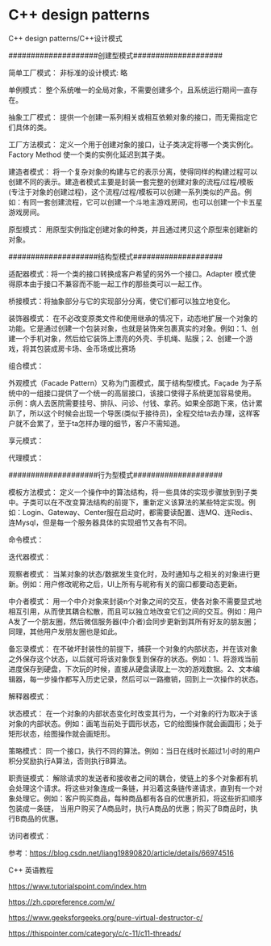 # C++ design patterns

C++ design patterns/C++设计模式


####################创建型模式####################

简单工厂模式：
非标准的设计模式: 略

单例模式：
整个系统唯一的全局对象，不需要创建多个，且系统运行期间一直存在。

抽象工厂模式：
提供一个创建一系列相关或相互依赖对象的接口，而无需指定它们具体的类。

工厂方法模式：
定义一个用于创建对象的接口，让子类决定将哪一个类实例化。Factory Method 使一个类的实例化延迟到其子类。

建造者模式：
将一个复杂对象的构建与它的表示分离，使得同样的构建过程可以创建不同的表示。建造者模式主要是封装一套完整的创建对象的流程/过程/模板(专注于对象的创建过程)，这个流程/过程/模板可以创建一系列类似的产品。例如：有同一套创建流程，它可以创建一个斗地主游戏房间，也可以创建一个卡五星游戏房间。

原型模式：
用原型实例指定创建对象的种类，并且通过拷贝这个原型来创建新的对象。


####################结构型模式####################

适配器模式：将一个类的接口转换成客户希望的另外一个接口。Adapter 模式使得原本由于接口不兼容而不能一起工作的那些类可以一起工作。

桥接模式：将抽象部分与它的实现部分分离，使它们都可以独立地变化。

装饰器模式：
在不必改变原类文件和使用继承的情况下，动态地扩展一个对象的功能。它是通过创建一个包装对象，也就是装饰来包裹真实的对象。例如：1、创建一个手机对象，然后给它装饰上漂亮的外壳、手机绳、贴膜；2、创建一个游戏，将其包装成房卡场、金币场或比赛场

组合模式：

外观模式（Facade Pattern）又称为门面模式，属于结构型模式。Façade 为子系统中的一组接口提供了一个统一的高层接口，该接口使得子系统更加容易使用。
示例：病人去医院需要挂号、排队、问诊、付钱、拿药。如果全部跑下来，估计累趴了，所以这个时候会出现一个导医(类似于接待员)，全程交给ta去办理，这样客户就不会累了，至于ta怎样办理的细节，客户不需知道。

享元模式：

代理模式：


####################行为型模式####################

模板方法模式：
定义一个操作中的算法结构，将一些具体的实现步骤放到到子类中。子类可以在不改变算法结构的前提下，重新定义该算法的某些特定实现。例如：Login、Gateway、Center服在启动时，都需要读配置、连MQ、连Redis、连Mysql，但是每一个服务器具体的实现细节又各有不同。

命令模式：

迭代器模式：

观察者模式：
当某对象的状态/数据发生变化时，及时通知与之相关的对象进行更新。例如：用户修改昵称之后，UI上所有与昵称有关的窗口都要动态更新。

中介者模式：
用一个中介对象来封装n个对象之间的交互，使各对象不需要显式地相互引用，从而使其耦合松散，而且可以独立地改变它们之间的交互。例如：用户A发了一个朋友圈，然后微信服务器(中介者)会同步更新到其所有好友的朋友圈；同理，其他用户发朋友圈也是如此。

备忘录模式：
在不破坏封装性的前提下，捕获一个对象的内部状态，并在该对象之外保存这个状态，以后就可将该对象恢复到保存的状态。例如：1、将游戏当前进度保存到硬盘，下次玩的时候，直接从硬盘读取上一次的游戏数据。2、文本编辑器，每一步操作都写入历史记录，然后可以一路撤销，回到上一次操作的状态。

解释器模式：

状态模式：
在一个对象的内部状态变化时改变其行为，一个对象的行为取决于该对象的内部状态。例如：画笔当前处于圆形状态，它的绘图操作就会画圆形；处于矩形状态，绘图操作就会画矩形。

策略模式：
同一个接口，执行不同的算法。例如：当日在线时长超过1小时的用户积分奖励执行A算法，否则执行B算法。

职责链模式：
解除请求的发送者和接收者之间的耦合，使链上的多个对象都有机会处理这个请求。将这些对象连成一条链，并沿着这条链传递请求，直到有一个对象处理它。例如：客户购买商品，每种商品都有各自的优惠折扣，将这些折扣顺序包装成一条链，
当用户购买了A商品时，执行A商品的优惠；购买了B商品时，执行B商品的优惠。

访问者模式：


参考：https://blog.csdn.net/liang19890820/article/details/66974516

C++ 英语教程

https://www.tutorialspoint.com/index.htm

https://zh.cppreference.com/w/

https://www.geeksforgeeks.org/pure-virtual-destructor-c/

https://thispointer.com/category/c/c-11/c11-threads/
